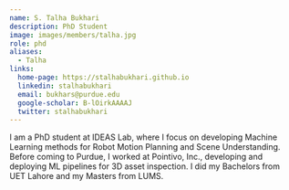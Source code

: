 ```yaml
---
name: S. Talha Bukhari
description: PhD Student
image: images/members/talha.jpg
role: phd
aliases:
  - Talha
links:
  home-page: https://stalhabukhari.github.io
  linkedin: stalhabukhari
  email: bukhars@purdue.edu
  google-scholar: B-lOirkAAAAJ
  twitter: stalhabukhari
---
```


I am a PhD student at IDEAS Lab, where I focus on developing Machine Learning methods for Robot Motion Planning and Scene Understanding. Before coming to Purdue, I worked at Pointivo, Inc., developing and deploying ML pipelines for 3D asset inspection. I did my Bachelors from UET Lahore and my Masters from LUMS.